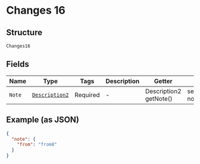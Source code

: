 
# Changes 16

## Structure

`Changes16`

## Fields

| Name | Type | Tags | Description | Getter | Setter |
|  --- | --- | --- | --- | --- | --- |
| `Note` | [`Description2`](../../doc/models/description-2.md) | Required | - | Description2 getNote() | setNote(Description2 note) |

## Example (as JSON)

```json
{
  "note": {
    "from": "from8"
  }
}
```

